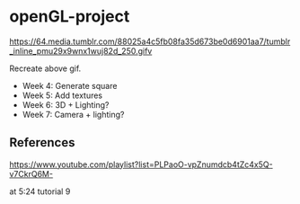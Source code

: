 # openGL-project
https://64.media.tumblr.com/88025a4c5fb08fa35d673be0d6901aa7/tumblr_inline_pmu29x9wnx1wuj82d_250.gifv

Recreate above gif.
- Week 4: Generate square
- Week 5: Add textures
- Week 6: 3D + Lighting?
- Week 7: Camera + lighting?

## References
https://www.youtube.com/playlist?list=PLPaoO-vpZnumdcb4tZc4x5Q-v7CkrQ6M-

at 5:24 tutorial 9